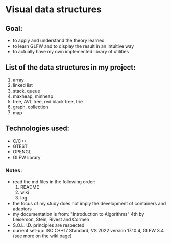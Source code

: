 # Visual data structures

## Goal:
- to apply and understand the theory learned
- to learn GLFW and to display the result in an intuitive way
- to actually have my own implemented library of utilities

## List of the data structures in my project:
1. array
2. linked list
3. stack, queue
4. maxheap, minheap
5. tree, AVL tree, red black tree, trie
6. graph, collection
7. map

## Technologies used:
- C/C++
- GTEST
- OPENGL
- GLFW library

### Notes:
- read the md files in the following order:
	1. README
	2. wiki
	3. log
- the focus of my study does not imply the development of containers and adaptors 
- my documentation is from: "Introduction to Algorithms" 4th by Leiserson, Stein, Rivest and Cormen
- S.O.L.I.D. principles are respected
- current set-up: ISO C++17 Standard, VS 2022 version 17.10.4, GLFW 3.4 (see more on the wiki page)
